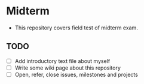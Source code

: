 Midterm
======

 * This repository covers field test of midterm exam.


## TODO


 * [ ] Add introductory text file about myself
 * [ ] Write some wiki page about this repository
 * [ ] Open, refer, close issues, milestones and projects